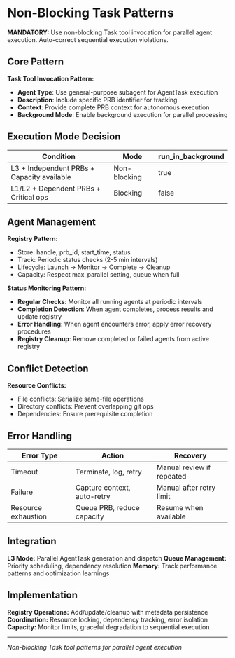 # Non-Blocking Task Patterns

**MANDATORY:** Use non-blocking Task tool invocation for parallel agent execution. Auto-correct sequential execution violations.

## Core Pattern

**Task Tool Invocation Pattern:**
- **Agent Type**: Use general-purpose subagent for AgentTask execution
- **Description**: Include specific PRB identifier for tracking
- **Context**: Provide complete PRB context for autonomous execution
- **Background Mode**: Enable background execution for parallel processing

## Execution Mode Decision

| Condition | Mode | run_in_background |
|-----------|------|------------------|
| L3 + Independent PRBs + Capacity available | Non-blocking | true |
| L1/L2 + Dependent PRBs + Critical ops | Blocking | false |

## Agent Management

**Registry Pattern:**
- Store: handle, prb_id, start_time, status
- Track: Periodic status checks (2-5 min intervals)
- Lifecycle: Launch → Monitor → Complete → Cleanup
- Capacity: Respect max_parallel setting, queue when full

**Status Monitoring Pattern:**
- **Regular Checks**: Monitor all running agents at periodic intervals
- **Completion Detection**: When agent completes, process results and update registry
- **Error Handling**: When agent encounters error, apply error recovery procedures
- **Registry Cleanup**: Remove completed or failed agents from active registry

## Conflict Detection

**Resource Conflicts:**
- File conflicts: Serialize same-file operations
- Directory conflicts: Prevent overlapping git ops
- Dependencies: Ensure prerequisite completion

## Error Handling

| Error Type | Action | Recovery |
|------------|--------|----------|
| Timeout | Terminate, log, retry | Manual review if repeated |
| Failure | Capture context, auto-retry | Manual after retry limit |
| Resource exhaustion | Queue PRB, reduce capacity | Resume when available |

## Integration

**L3 Mode:** Parallel AgentTask generation and dispatch
**Queue Management:** Priority scheduling, dependency resolution
**Memory:** Track performance patterns and optimization learnings

## Implementation

**Registry Operations:** Add/update/cleanup with metadata persistence
**Coordination:** Resource locking, dependency tracking, error isolation
**Capacity:** Monitor limits, graceful degradation to sequential execution

---
*Non-blocking Task tool patterns for parallel agent execution*